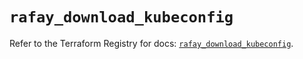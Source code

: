 # `rafay_download_kubeconfig`

Refer to the Terraform Registry for docs: [`rafay_download_kubeconfig`](https://registry.terraform.io/providers/rafaysystems/rafay/1.1.52/docs/resources/download_kubeconfig).
